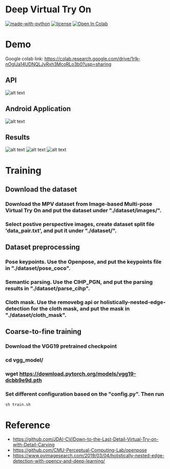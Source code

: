 # Deep Virtual Try On
[![made-with-python](https://img.shields.io/badge/Made%20with-Python-1f425f.svg)](https://www.python.org/)
[![license](https://img.shields.io/github/license/DAVFoundation/captain-n3m0.svg?style=flat-square)](https://github.com/kishorkuttan/Deep-Virtual-Try-On/blob/master/LICENSE)
[![Open In Colab](https://colab.research.google.com/assets/colab-badge.svg)](https://colab.research.google.com/drive/1rlk-nOgIJa14UDNQLJyRxh3McoRLo3b0?usp=sharing)
# Demo
Google colab link:
https://colab.research.google.com/drive/1rlk-nOgIJa14UDNQLJyRxh3McoRLo3b0?usp=sharing

## API
![alt text](https://github.com/kishorkuttan/Deep-Virtual-Try-On/blob/master/flask_demo.gif)

## Android Application
![alt text](https://github.com/kishorkuttan/Deep-Virtual-Try-On/blob/master/dvtron_android.gif)
## Results
![alt text](https://github.com/kishorkuttan/Deep-Virtual-Try-On/blob/master/demo_1.jpeg)
![alt text](https://github.com/kishorkuttan/Deep-Virtual-Try-On/blob/master/demo_2.jpeg)
![alt text](https://github.com/kishorkuttan/Deep-Virtual-Try-On/blob/master/demo_3.jpeg)
# Training
## Download the dataset
### Download the MPV dataset from Image-based Multi-pose Virtual Try On and put the dataset under "./dataset/images/".
### Select postive perspective images, create dataset split file 'data_pair.txt', and put it under "./dataset/".
## Dataset preprocessing
### Pose keypoints. Use the Openpose, and put the keypoints file in "./dataset/pose_coco".
### Semantic parsing. Use the CIHP_PGN, and put the parsing results in "./dataset/parse_cihp".
### Cloth mask. Use the removebg api or holistically-nested-edge-detection for the cloth mask, and put the mask in "./dataset/cloth_mask".
## Coarse-to-fine training
### Download the VGG19 pretrained checkpoint
### cd vgg_model/
### wget https://download.pytorch.org/models/vgg19-dcbb9e9d.pth
### Set different configuration based on the "config.py". Then run
``` sh train.sh ```
# Reference
* https://github.com/JDAI-CV/Down-to-the-Last-Detail-Virtual-Try-on-with-Detail-Carving
* https://github.com/CMU-Perceptual-Computing-Lab/openpose
* https://www.pyimagesearch.com/2019/03/04/holistically-nested-edge-detection-with-opencv-and-deep-learning/
